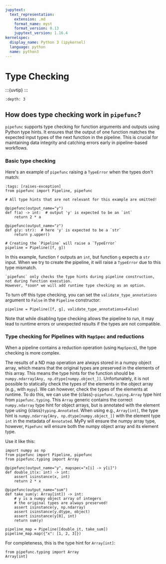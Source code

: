```yaml
---
jupytext:
  text_representation:
    extension: .md
    format_name: myst
    format_version: 0.13
    jupytext_version: 1.16.4
kernelspec:
  display_name: Python 3 (ipykernel)
  language: python
  name: python3
---
```


# Type Checking

:::{uvtip}
:::

```{contents} ToC – Questions
:depth: 3
```

## How does type checking work in `pipefunc`?

`pipefunc` supports type checking for function arguments and outputs using Python type hints.
It ensures that the output of one function matches the expected input types of the next function in the pipeline.
This is crucial for maintaining data integrity and catching errors early in pipeline-based workflows.

### Basic type checking

Here's an example of `pipefunc` raising a `TypeError` when the types don't match:

```{code-cell} ipython3
:tags: [raises-exception]
from pipefunc import Pipeline, pipefunc

# All type hints that are not relevant for this example are omitted!

@pipefunc(output_name="y")
def f(a) -> int:  # output 'y' is expected to be an `int`
    return 2 * a

@pipefunc(output_name="z")
def g(y: str):  # here 'y' is expected to be a `str`
    return y.upper()

# Creating the `Pipeline` will raise a `TypeError`
pipeline = Pipeline([f, g])
```

In this example, function `f` outputs an `int`, but function `g` expects a `str` input.
When we try to create the pipeline, it will raise a `TypeError` due to this type mismatch.

```{note}
`pipefunc` only checks the type hints during pipeline construction, not during function execution.
However, *soon* we will add runtime type checking as an option.
```

To turn off this type checking, you can set the `validate_type_annotations` argument to `False` in the `Pipeline` constructor:

```{code-cell} ipython3
pipeline = Pipeline([f, g], validate_type_annotations=False)
```

Note that while disabling type checking allows the pipeline to run, it may lead to runtime errors or unexpected results if the types are not compatible.

### Type checking for Pipelines with `MapSpec` and reductions

When a pipeline contains a reduction operation (using `MapSpec`s), the type checking is more complex.

The results of a ND map operation are always stored in a numpy object array, which means that the original types are preserved in the elements of this array.
This means the type hints for the function should be `numpy.ndarray[Any, np.dtype[numpy.object_]]`.
Unfortunately, it is not possible to statically check the types of the elements in the object array (e.g., with `mypy`).
We can however, check the types of the elements at runtime.
To do this, we can use the {class}`~pipefunc.typing.Array` type hint from `pipefunc.typing`.
This `Array` generic contains the correct `numpy.ndarray` type hint for object arrays, but is annotated with the element type using {class}`typing.Annotated`.
When using e.g., `Array[int]`, the type hint is `numpy.ndarray[Any, np.dtype[numpy.object_]]` with the element type `int` in the metadata of `Annotated`.
MyPy will ensure the numpy array type, however, `PipeFunc` will ensure both the numpy object array and its element type.

Use it like this:

```{code-cell} ipython3
import numpy as np
from pipefunc import Pipeline, pipefunc
from pipefunc.typing import Array

@pipefunc(output_name="y", mapspec="x[i] -> y[i]")
def double_it(x: int) -> int:
    assert isinstance(x, int)
    return 2 * x

@pipefunc(output_name="sum")
def take_sum(y: Array[int]) -> int:
    # y is a numpy object array of integers
    # the original types are always preserved!
    assert isinstance(y, np.ndarray)
    assert isinstance(y.dtype, object)
    assert isinstance(y[0], int)
    return sum(y)

pipeline_map = Pipeline([double_it, take_sum])
pipeline_map.map({"x": [1, 2, 3]})
```

For completeness, this is the type hint for `Array[int]`:

```{code-cell} ipython3
from pipefunc.typing import Array
Array[int]
```
